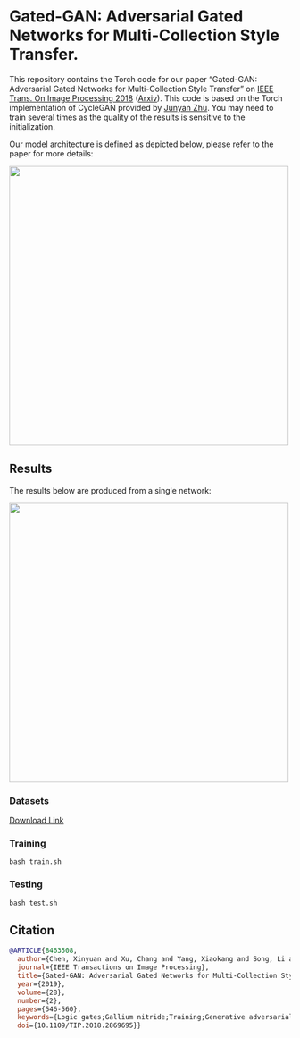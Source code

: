 # Gated-GAN: Adversarial Gated Networks for Multi-Collection Style Transfer.

This repository contains the Torch code for our paper “Gated-GAN: Adversarial Gated Networks for Multi-Collection Style Transfer” on [IEEE Trans. On Image Processing 2018](https://ieeexplore.ieee.org/document/8463508) ([Arxiv](https://arxiv.org/pdf/1904.02296.pdf)). This code is based on the Torch implementation of CycleGAN provided by [Junyan Zhu](https://github.com/junyanz/CycleGAN). You may need to train several times as the quality of the results is sensitive to the initialization.

Our model architecture is defined as depicted below, please refer to the paper for more details: 

<img src='imgs/architecture.jpg' width="500px"/>

## Results

The results below are produced from a single network:  

<img src='imgs/multistyle.jpg' width="500px"/>

### Datasets
[Download Link](https://drive.google.com/drive/folders/10N972-REqb1R0rqkAB4jRFuNnFijTEgC?usp=sharing)

### Training


    bash train.sh


### Testing

    bash test.sh

## Citation
```bibtex
@ARTICLE{8463508,
  author={Chen, Xinyuan and Xu, Chang and Yang, Xiaokang and Song, Li and Tao, Dacheng},
  journal={IEEE Transactions on Image Processing}, 
  title={Gated-GAN: Adversarial Gated Networks for Multi-Collection Style Transfer}, 
  year={2019},
  volume={28},
  number={2},
  pages={546-560},
  keywords={Logic gates;Gallium nitride;Training;Generative adversarial networks;Decoding;Painting;Semantics;Multi-style transfer;adversarial generative networks},
  doi={10.1109/TIP.2018.2869695}}
```

